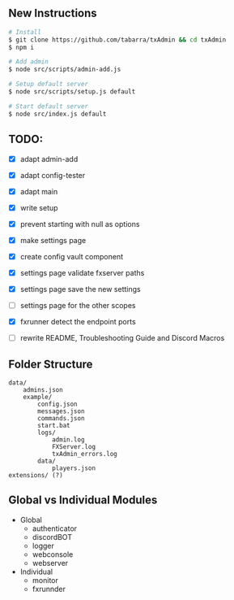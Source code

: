 ## New Instructions
```bash
# Install
$ git clone https://github.com/tabarra/txAdmin && cd txAdmin
$ npm i

# Add admin
$ node src/scripts/admin-add.js

# Setup default server
$ node src/scripts/setup.js default

# Start default server
$ node src/index.js default
```

## TODO:
- [x] adapt admin-add 
- [x] adapt config-tester
- [x] adapt main
- [x] write setup
- [x] prevent starting with null as options
- [x] make settings page
- [x] create config vault component
- [x] settings page validate fxserver paths
- [x] settings page save the new settings
- [ ] settings page for the other scopes
- [x] fxrunner detect the endpoint ports
- [ ] rewrite README, Troubleshooting Guide and Discord Macros


## Folder Structure
    data/
        admins.json
        example/
            config.json
            messages.json
            commands.json
            start.bat
            logs/
                admin.log
                FXServer.log
                txAdmin_errors.log
            data/
                players.json
    extensions/ (?)


## Global vs Individual Modules
- Global
    - authenticator
    - discordBOT
    - logger
    - webconsole
    - webserver
- Individual
    - monitor
    - fxrunnder
